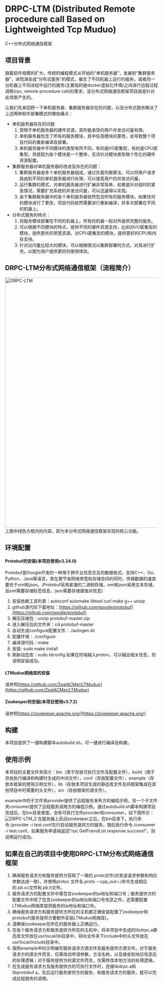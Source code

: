 # DRPC-LTM (Distributed Remote procedure call Based on Lightweighted Tcp Muduo)
C++分布式网络通信框架

## 项目背景
随着软件规模的扩大，传统的编程模式从开始的“单机服务器”，发展到“集群服务器”，进而演变成“分布式服务”的模式，催生了不同机器上运行的服务，或者同一台机器上不同进程中运行的服务(主要指的是docker虚拟化环境)之间进行远程过程调用(rpc, remote procedure call)的需求，该分布式网络通信框架项目就是针对此场景产生的。

让我们先来回顾一下单机服务器、集群服务器存在的问题，以及分布式服务解决了上述两种软件部署模式的哪些痛点：
- 单机服务器存在的问题
  1. 受限于单机服务器的硬件资源，其所能承受的用户并发访问量有限。
  2. 单机服务器包含了所有的服务模块，其中任意模块的更改，会导致整个项目代码的重新编译及部署。
  3. 单机服务器中不同模块的类型有所不同，有的是I/O密集型，有的是CPU密集型，但是因为各个模块是一个整体，无法针对模块类型做个性化的硬件资源配置。
- 集群服务器对单机服务器的改进及存在的问题：
  1. 集群服务器由多个单机服务器组成，通过负载均衡算法，可以将用户请求路由到不同的单机服务器进行处理，可以提高用户的并发访问量。
  2. 运行集群的模式，对单机服务器进行扩展非常简单，如果是针对临时的紧急情况，需要扩充系统的并发访问量，可以迅速得以实现。
  3. 由于集群服务器中的各个单机服务器依然包含所有的服务模块，如果任何的模块进行了更改，项目代码依然需要进行重新编译，并多次部署在不同的机器上。
- 分布式服务的特点：
  1. 将服务模块部署在不同的机器上，所有的机器一起对外提供完整的服务。
  2. 可以根据不同模块的特点，提供不同的硬件资源支持，比如对I/O密集型的模块，提供更优的带宽资源，对CPU密集型的模块，提供更好的CPU和内存支持。
  3. 针对访问量比较大的模块，可以根据情况以集群部署的方式，对其进行扩充，以期为用户提供更好的使用体验。

## DRPC-LTM分布式网络通信框架（流程简介）
<img width="826" alt="DRPC-LTM" src="https://github.com/ZealACMer/DRPC-LTM/assets/16794553/a7370b99-00dc-4808-a380-f88a86a62165">
上图中绿色方框内的内容，即为本分布式网络通信框架实现的核心功能。
                        
## 环境配置
#### Protobuf的安装(本项目使用v3.24.0)
Protobuf是Google开发的一种用于跨平台信息交互的数据格式，支持C++、Go、Python、Java等语言，其在更节省网络带宽和存储空间的同时，传输数据的速度要优于xml和json。(Protobuf采用紧凑的二进制存储，xml和json采用文本存储，且xml需要存储标签信息，json需要存储键值对信息)
  1. 安装依赖工具列表：autoconf automake libtool curl make g++ unzip
  2. github源代码下载地址：[https://github.com/google/protobuf](https://github.com/google/protobuf)
  3. 解压压缩包：unzip protobuf-master.zip
  4. 进入解压后的文件夹：cd protobuf-master
  5. 自动生成configure配置文件：./autogen.sh
  6. 配置环境：./configure
  7. 编译源代码：make
  8. 安装: sudo make install
  9. 刷新动态库：sudo ldconfig
如果在终端输入protoc，可以输出相关信息，则说明安装成功。

#### LTMuduo网络库的安装
请参照[https://github.com/ZealACMer/LTMuduo](https://github.com/ZealACMer/LTMuduo)

#### Zookeeper的安装(本项目使用v3.7.2)
请参照[https://zookeeper.apache.org/](https://zookeeper.apache.org/)

## 构建
本项目提供了一键构建脚本autobuild.sh，可一键进行编译及构建。

## 使用示例
本项目的主要文件夹简介：bin（用于存放可执行文件及配置文件），build（用于存放执行编译和构建时生成的中间文件），conf（存放配置文件），example（存放本框架的使用示例文件），lib（存放本项目生成的静态库文件及将框架集成在其他项目中时需要的头文件），src（存放框架的源文件）。

example中的子文件夹provider提供了远程服务发布方的编程示例，另一个子文件夹consumer提供了远程服务调用方的编程示例。通过autobuild.sh脚本构建项目完成后，在bin目录里面，会有可执行文件provider和consumer，如下图所示：
![DRPC-LTM_2](https://github.com/ZealACMer/DRPC-LTM/assets/16794553/137707e7-819a-45f9-898f-515336dc69f2)
在服务器上启动zookeeper之后，在bin目录下，执行命令./provider -i test.conf先行启动服务提供方的服务，随后执行命令./consumer -i test.conf，如果服务申请端返回"rpc GetFriendList response success!"，则说明运行成功。

## 如果在自己的项目中使用DRPC-LTM分布式网络通信框架
1. 确保服务请求方和服务提供方获取了一致的.proto文件(对发送请求参数和响应参数达成一致)，并使用protoc 文件名.proto --cpp_out=./命令生成相应的.pb.cc文件和.pb.h文件。
2. 服务请求方的配置文件中需包含zookeeper的ip地址和端口号；服务提供方的配置文件中除了包含zookeeper的ip地址和端口号信息之外，还需要配置LTMuduo网络库提供服务的ip地址和端口号。
3. 确保服务请求方和服务提供方所在的主机都正确安装配置了zookeeper和protobuf(服务提供方要额外安装LTMuduo网络库)。
4. 请确保zookeeper在所在的服务器上正确运行。
5. 在各个服务请求方和服务提供方所在的主机中，将本项目中生成的libdrpc.a静态库文件放在usr/local/lib目录中，将lib文件夹下include中的头文件放在usr/local/include目录中。
6. 按照example中的示例编写服务请求方源文件及服务提供方源文件。对于服务请求方的源文件而言，仅需改动申请参数，方法名称，以及接收到响应信息后的处理逻辑；对于服务提供方的源文件而言，仅需修改本地方法的处理逻辑。
7. 在生成服务请求方及服务提供方的可执行文件时，连接libdrpc.a和libprotobuf.a。先后运行服务提供方的服务，和服务请求方的服务，就可以完成远程服务的调用。

